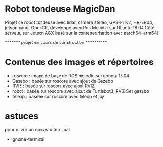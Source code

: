 # Robot tondeuse MagicDan

Projet de robot tondeuse avec lidar, caméra stéréo, GPS-RTK2, HR-SR04, jetson nano, OpenCR,
développé avec Ros Melodic sur Ubuntu 18.04
Côté serveur, sur Jetson AGX
basé sur la conteneurisation avec aarch64 (arm64)

******* projet en cours de construction **********

# Contenus des images et répertoires
- roscore : image de base de ROS melodic sur ubuntu 18.04
- Gazebo : basée sur roscore avec ajout de Gazebo
- RVIZ : basée sur roscore avec ajout RVIZ
- robot : basée sur roscore avec ajout de Turtlebot3, RVIZ Set gazebo
- teleop : baséée sur roscore avec teleop et joy

# astuces
pour ouvrir un nouveau terminal 
- gnome-terminal
